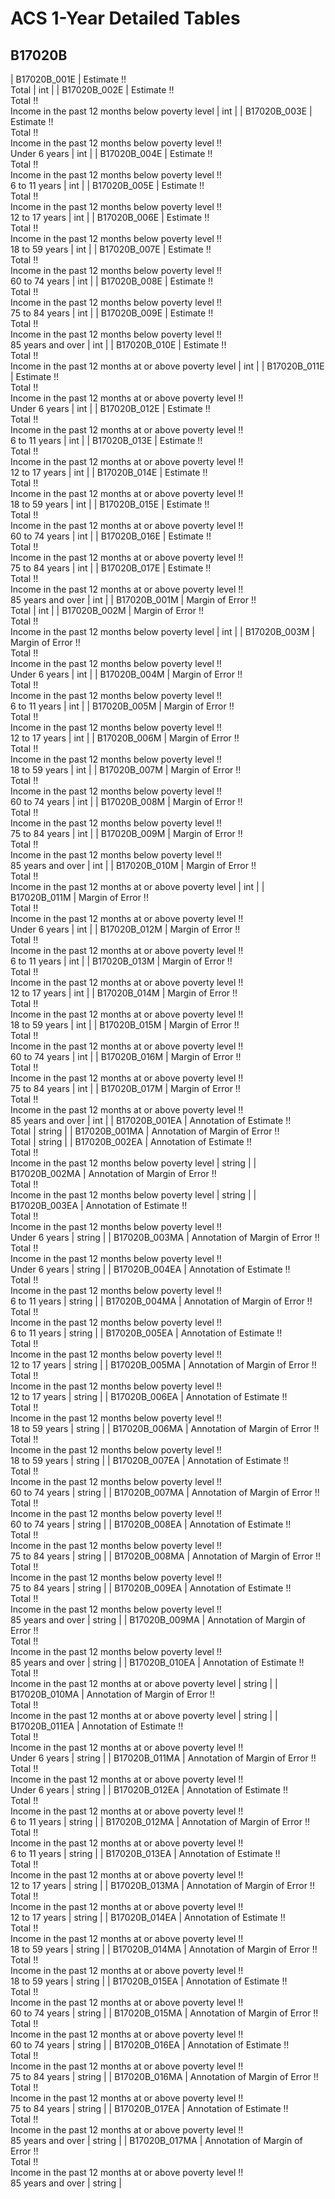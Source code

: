 # ACS 1-Year Detailed Tables

## B17020B

| B17020B_001E | Estimate !!<br>Total | int |
| B17020B_002E | Estimate !!<br>Total !!<br>Income in the past 12 months below poverty level | int |
| B17020B_003E | Estimate !!<br>Total !!<br>Income in the past 12 months below poverty level !!<br>Under 6 years | int |
| B17020B_004E | Estimate !!<br>Total !!<br>Income in the past 12 months below poverty level !!<br>6 to 11 years | int |
| B17020B_005E | Estimate !!<br>Total !!<br>Income in the past 12 months below poverty level !!<br>12 to 17 years | int |
| B17020B_006E | Estimate !!<br>Total !!<br>Income in the past 12 months below poverty level !!<br>18 to 59 years | int |
| B17020B_007E | Estimate !!<br>Total !!<br>Income in the past 12 months below poverty level !!<br>60 to 74 years | int |
| B17020B_008E | Estimate !!<br>Total !!<br>Income in the past 12 months below poverty level !!<br>75 to 84 years | int |
| B17020B_009E | Estimate !!<br>Total !!<br>Income in the past 12 months below poverty level !!<br>85 years and over | int |
| B17020B_010E | Estimate !!<br>Total !!<br>Income in the past 12 months at or above poverty level | int |
| B17020B_011E | Estimate !!<br>Total !!<br>Income in the past 12 months at or above poverty level !!<br>Under 6 years | int |
| B17020B_012E | Estimate !!<br>Total !!<br>Income in the past 12 months at or above poverty level !!<br>6 to 11 years | int |
| B17020B_013E | Estimate !!<br>Total !!<br>Income in the past 12 months at or above poverty level !!<br>12 to 17 years | int |
| B17020B_014E | Estimate !!<br>Total !!<br>Income in the past 12 months at or above poverty level !!<br>18 to 59 years | int |
| B17020B_015E | Estimate !!<br>Total !!<br>Income in the past 12 months at or above poverty level !!<br>60 to 74 years | int |
| B17020B_016E | Estimate !!<br>Total !!<br>Income in the past 12 months at or above poverty level !!<br>75 to 84 years | int |
| B17020B_017E | Estimate !!<br>Total !!<br>Income in the past 12 months at or above poverty level !!<br>85 years and over | int |
| B17020B_001M | Margin of Error !!<br>Total | int |
| B17020B_002M | Margin of Error !!<br>Total !!<br>Income in the past 12 months below poverty level | int |
| B17020B_003M | Margin of Error !!<br>Total !!<br>Income in the past 12 months below poverty level !!<br>Under 6 years | int |
| B17020B_004M | Margin of Error !!<br>Total !!<br>Income in the past 12 months below poverty level !!<br>6 to 11 years | int |
| B17020B_005M | Margin of Error !!<br>Total !!<br>Income in the past 12 months below poverty level !!<br>12 to 17 years | int |
| B17020B_006M | Margin of Error !!<br>Total !!<br>Income in the past 12 months below poverty level !!<br>18 to 59 years | int |
| B17020B_007M | Margin of Error !!<br>Total !!<br>Income in the past 12 months below poverty level !!<br>60 to 74 years | int |
| B17020B_008M | Margin of Error !!<br>Total !!<br>Income in the past 12 months below poverty level !!<br>75 to 84 years | int |
| B17020B_009M | Margin of Error !!<br>Total !!<br>Income in the past 12 months below poverty level !!<br>85 years and over | int |
| B17020B_010M | Margin of Error !!<br>Total !!<br>Income in the past 12 months at or above poverty level | int |
| B17020B_011M | Margin of Error !!<br>Total !!<br>Income in the past 12 months at or above poverty level !!<br>Under 6 years | int |
| B17020B_012M | Margin of Error !!<br>Total !!<br>Income in the past 12 months at or above poverty level !!<br>6 to 11 years | int |
| B17020B_013M | Margin of Error !!<br>Total !!<br>Income in the past 12 months at or above poverty level !!<br>12 to 17 years | int |
| B17020B_014M | Margin of Error !!<br>Total !!<br>Income in the past 12 months at or above poverty level !!<br>18 to 59 years | int |
| B17020B_015M | Margin of Error !!<br>Total !!<br>Income in the past 12 months at or above poverty level !!<br>60 to 74 years | int |
| B17020B_016M | Margin of Error !!<br>Total !!<br>Income in the past 12 months at or above poverty level !!<br>75 to 84 years | int |
| B17020B_017M | Margin of Error !!<br>Total !!<br>Income in the past 12 months at or above poverty level !!<br>85 years and over | int |
| B17020B_001EA | Annotation of Estimate !!<br>Total | string |
| B17020B_001MA | Annotation of Margin of Error !!<br>Total | string |
| B17020B_002EA | Annotation of Estimate !!<br>Total !!<br>Income in the past 12 months below poverty level | string |
| B17020B_002MA | Annotation of Margin of Error !!<br>Total !!<br>Income in the past 12 months below poverty level | string |
| B17020B_003EA | Annotation of Estimate !!<br>Total !!<br>Income in the past 12 months below poverty level !!<br>Under 6 years | string |
| B17020B_003MA | Annotation of Margin of Error !!<br>Total !!<br>Income in the past 12 months below poverty level !!<br>Under 6 years | string |
| B17020B_004EA | Annotation of Estimate !!<br>Total !!<br>Income in the past 12 months below poverty level !!<br>6 to 11 years | string |
| B17020B_004MA | Annotation of Margin of Error !!<br>Total !!<br>Income in the past 12 months below poverty level !!<br>6 to 11 years | string |
| B17020B_005EA | Annotation of Estimate !!<br>Total !!<br>Income in the past 12 months below poverty level !!<br>12 to 17 years | string |
| B17020B_005MA | Annotation of Margin of Error !!<br>Total !!<br>Income in the past 12 months below poverty level !!<br>12 to 17 years | string |
| B17020B_006EA | Annotation of Estimate !!<br>Total !!<br>Income in the past 12 months below poverty level !!<br>18 to 59 years | string |
| B17020B_006MA | Annotation of Margin of Error !!<br>Total !!<br>Income in the past 12 months below poverty level !!<br>18 to 59 years | string |
| B17020B_007EA | Annotation of Estimate !!<br>Total !!<br>Income in the past 12 months below poverty level !!<br>60 to 74 years | string |
| B17020B_007MA | Annotation of Margin of Error !!<br>Total !!<br>Income in the past 12 months below poverty level !!<br>60 to 74 years | string |
| B17020B_008EA | Annotation of Estimate !!<br>Total !!<br>Income in the past 12 months below poverty level !!<br>75 to 84 years | string |
| B17020B_008MA | Annotation of Margin of Error !!<br>Total !!<br>Income in the past 12 months below poverty level !!<br>75 to 84 years | string |
| B17020B_009EA | Annotation of Estimate !!<br>Total !!<br>Income in the past 12 months below poverty level !!<br>85 years and over | string |
| B17020B_009MA | Annotation of Margin of Error !!<br>Total !!<br>Income in the past 12 months below poverty level !!<br>85 years and over | string |
| B17020B_010EA | Annotation of Estimate !!<br>Total !!<br>Income in the past 12 months at or above poverty level | string |
| B17020B_010MA | Annotation of Margin of Error !!<br>Total !!<br>Income in the past 12 months at or above poverty level | string |
| B17020B_011EA | Annotation of Estimate !!<br>Total !!<br>Income in the past 12 months at or above poverty level !!<br>Under 6 years | string |
| B17020B_011MA | Annotation of Margin of Error !!<br>Total !!<br>Income in the past 12 months at or above poverty level !!<br>Under 6 years | string |
| B17020B_012EA | Annotation of Estimate !!<br>Total !!<br>Income in the past 12 months at or above poverty level !!<br>6 to 11 years | string |
| B17020B_012MA | Annotation of Margin of Error !!<br>Total !!<br>Income in the past 12 months at or above poverty level !!<br>6 to 11 years | string |
| B17020B_013EA | Annotation of Estimate !!<br>Total !!<br>Income in the past 12 months at or above poverty level !!<br>12 to 17 years | string |
| B17020B_013MA | Annotation of Margin of Error !!<br>Total !!<br>Income in the past 12 months at or above poverty level !!<br>12 to 17 years | string |
| B17020B_014EA | Annotation of Estimate !!<br>Total !!<br>Income in the past 12 months at or above poverty level !!<br>18 to 59 years | string |
| B17020B_014MA | Annotation of Margin of Error !!<br>Total !!<br>Income in the past 12 months at or above poverty level !!<br>18 to 59 years | string |
| B17020B_015EA | Annotation of Estimate !!<br>Total !!<br>Income in the past 12 months at or above poverty level !!<br>60 to 74 years | string |
| B17020B_015MA | Annotation of Margin of Error !!<br>Total !!<br>Income in the past 12 months at or above poverty level !!<br>60 to 74 years | string |
| B17020B_016EA | Annotation of Estimate !!<br>Total !!<br>Income in the past 12 months at or above poverty level !!<br>75 to 84 years | string |
| B17020B_016MA | Annotation of Margin of Error !!<br>Total !!<br>Income in the past 12 months at or above poverty level !!<br>75 to 84 years | string |
| B17020B_017EA | Annotation of Estimate !!<br>Total !!<br>Income in the past 12 months at or above poverty level !!<br>85 years and over | string |
| B17020B_017MA | Annotation of Margin of Error !!<br>Total !!<br>Income in the past 12 months at or above poverty level !!<br>85 years and over | string |

